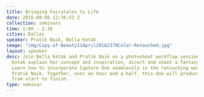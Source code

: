 ```yaml
---
title: Bringing Fairytales to Life
date: 2016-08-08 12:36:52 Z
collection: seminars
time: 1:00 - 2:30
cities: Dallas
speaker: Pratik Naik, Bella Kotak
image: "img/Copy-of-Beauty11April20162370Color-Retouched.jpg"
layout: speaker
desc: Join Bella Kotak and Pratik Naik on a photoshoot workflow session. Watch Bella
  Kotak explain her concept and inspiration, direct and shoot a fantasy inspired scene.
  Learn how to incorporate Capture One seamlessly in the retouching workflow with
  Pratik Naik. Together, over an hour and a half, this duo will produce a picture
  from start to finish.
type: seminar
---
```

